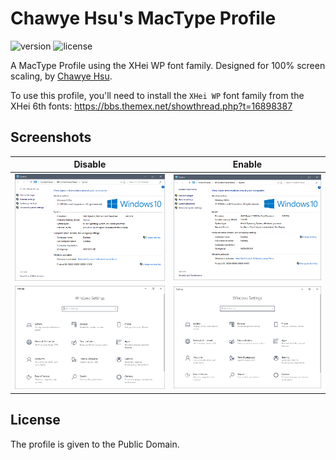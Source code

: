 # Chawye Hsu's MacType Profile

![version](https://img.shields.io/badge/Version-2.0.0-blue.svg?style=flat-square) ![license](https://img.shields.io/github/license/h404bi/mactype-profile.svg?style=flat-square)

A MacType Profile using the XHei WP font family. Designed for 100% screen scaling, by [Chawye Hsu](https://github.com/h404bi).

To use this profile, you'll need to install the `XHei WP` font family from the XHei 6th fonts: https://bbs.themex.net/showthread.php?t=16898387



## Screenshots

| Disable | Enable |
|---------|--------|
| ![](common-disable.png) | ![](common-enable.png) |
| ![](directwrite-disable.png) | ![](directwrite-enable.png) |

## License

The profile is given to the Public Domain.
